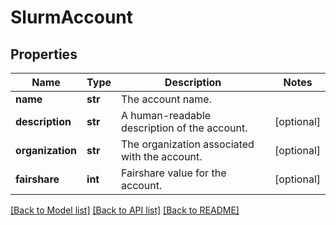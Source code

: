 # SlurmAccount

## Properties
Name | Type | Description | Notes
------------ | ------------- | ------------- | -------------
**name** | **str** | The account name. | 
**description** | **str** | A human-readable description of the account. | [optional] 
**organization** | **str** | The organization associated with the account. | [optional] 
**fairshare** | **int** | Fairshare value for the account. | [optional] 

[[Back to Model list]](../README.md#documentation-for-models) [[Back to API list]](../README.md#documentation-for-api-endpoints) [[Back to README]](../README.md)


